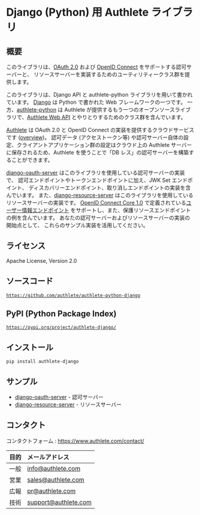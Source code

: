 Django (Python) 用 Authlete ライブラリ
======================================

概要
----

このライブラリは、[OAuth 2.0][RFC6749] および [OpenID Connect][OIDC]
をサポートする認可サーバーと、
リソースサーバーを実装するためのユーティリティークラス群を提供します。

このライブラリは、Django API と authlete-python ライブラリを用いて書かれています。
[Django][Django] は Python で書かれた Web フレームワークの一つです。
一方、[authlete-python][AuthletePython] は Authlete
が提供するもう一つのオープンソースライブラリで、[Authlete Web API][AuthleteAPI]
とやりとりするためのクラス群を含んでいます。

[Authlete][Authlete] は OAuth 2.0 と OpenID Connect の実装を提供するクラウドサービスです
([overview][AuthleteOverview])。 認可データ (アクセストークン等)
や認可サーバー自体の設定、クライアントアプリケーション群の設定はクラウド上の Authlete
サーバーに保存されるため、Authlete を使うことで「DB レス」の認可サーバーを構築することができます。

[django-oauth-server][DjangoOAuthServer] はこのライブラリを使用している認可サーバーの実装で、
認可エンドポイントやトークンエンドポイントに加え、JWK Set エンドポイント、
ディスカバリーエンドポイント、取り消しエンドポイントの実装を含んでいます。
また、[django-resource-server][DjangoResourceServer]
はこのライブラリを使用しているリソースサーバーの実装です。 [OpenID Connect Core 1.0][OIDCCore]
で定義されている[ユーザー情報エンドポイント][UserInfoEndpoint]
をサポートし、また、保護リソースエンドポイントの例を含んでいます。
あなたの認可サーバーおよびリソースサーバーの実装の開始点として、
これらのサンプル実装を活用してください。

ライセンス
----------

  Apache License, Version 2.0

ソースコード
------------

  <code>https://github.com/authlete/authlete-python-django</code>

PyPI (Python Package Index)
---------------------------

  <code>https://pypi.org/project/authlete-django/</code>

インストール
------------

    pip install authlete-django

サンプル
--------

- [django-oauth-server][DjangoOAuthServer] - 認可サーバー
- [django-resource-server][DjangoResourceServer] - リソースサーバー

コンタクト
----------

コンタクトフォーム : https://www.authlete.com/contact/

| 目的 | メールアドレス       |
|:-----|:---------------------|
| 一般 | info@authlete.com    |
| 営業 | sales@authlete.com   |
| 広報 | pr@authlete.com      |
| 技術 | support@authlete.com |

[Authlete]:             https://www.authlete.com/ja/
[AuthleteAPI]:          https://docs.authlete.com/
[AuthleteOverview]:     https://www.authlete.com/ja/developers/overview/
[AuthletePython]:       https://github.com/authlete/authlete-python/
[Django]:               https://www.djangoproject.com/
[DjangoOAuthServer]:    https://github.com/authlete/django-oauth-server/
[DjangoResourceServer]: https://github.com/authlete/django-resource-server/
[OIDC]:                 https://openid.net/connect/
[OIDCCore]:             https://openid.net/specs/openid-connect-core-1_0.html
[RFC6749]:              https://tools.ietf.org/html/rfc6749
[UserInfoEndpoint]:     https://openid.net/specs/openid-connect-core-1_0.html#UserInfo
